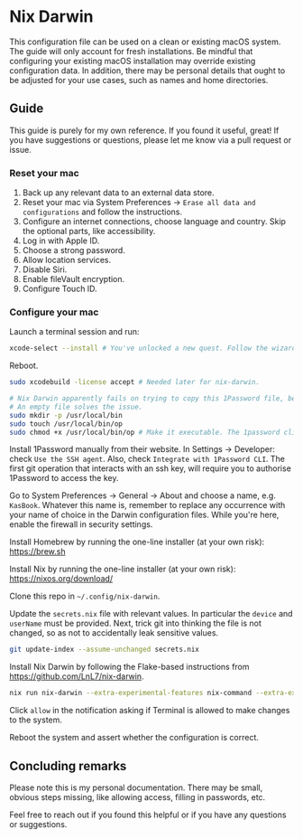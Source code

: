 # Nix Darwin 

This configuration file can be used on a clean or existing macOS system. The guide will only account for fresh installations. Be mindful that configuring your existing macOS installation may override existing configuration data. In addition, there may be personal details that ought to be adjusted for your use cases, such as names and home directories.

## Guide

This guide is purely for my own reference. If you found it useful, great! If you have suggestions or questions, please let me know via a pull request or issue. 

### Reset your mac 

1. Back up any relevant data to an external data store.
1. Reset your mac via System Preferences -> `Erase all data and configurations` and follow the instructions.
1. Configure an internet connections, choose language and country. Skip the optional parts, like accessibility.
1. Log in with Apple ID.
1. Choose a strong password.
1. Allow location services.
1. Disable Siri.
1. Enable fileVault encryption.
1. Configure Touch ID.

### Configure your mac

Launch a terminal session and run:

```sh
xcode-select --install # You've unlocked a new quest. Follow the wizard!
```

Reboot.

```sh
sudo xcodebuild -license accept # Needed later for nix-darwin.

# Nix Darwin apparently fails on trying to copy this 1Password file, because it's missing.
# An empty file solves the issue.
sudo mkdir -p /usr/local/bin
sudo touch /usr/local/bin/op
sudo chmod +x /usr/local/bin/op # Make it executable. The 1password cli will appear here later.
```

Install 1Password manually from their website. In Settings -> Developer: check `Use the SSH agent`. Also, check `Integrate with 1Password CLI`. The first git operation that interacts with an ssh key, will require you to authorise 1Password to access the key.

Go to System Preferences -> General -> About and choose a name, e.g. `KasBook`. Whatever this name is, remember to replace any occurrence with your name of choice in the Darwin configuration files. While you're here, enable the firewall in security settings.

Install Homebrew by running the one-line installer (at your own risk):
https://brew.sh

Install Nix by running the one-line installer (at your own risk):
https://nixos.org/download/

Clone this repo in `~/.config/nix-darwin`.

Update the `secrets.nix` file with relevant values. In particular the `device` and `userName` must be provided. Next, trick git into thinking the file is not changed, so as not to accidentally leak sensitive values.

```sh
git update-index --assume-unchanged secrets.nix
```

Install Nix Darwin by following the Flake-based instructions from https://github.com/LnL7/nix-darwin.

```sh
nix run nix-darwin --extra-experimental-features nix-command --extra-experimental-features flakes -- switch --flake ~/.config/nix-darwin
```

Click `allow` in the notification asking if Terminal is allowed to make changes to the system.

Reboot the system and assert whether the configuration is correct.

## Concluding remarks

Please note this is my personal documentation. There may be small, obvious steps missing, like allowing access, filling in passwords, etc.

Feel free to reach out if you found this helpful or if you have any questions or suggestions.
